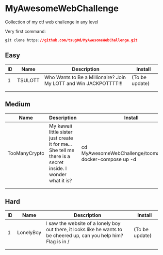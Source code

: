# MyAwesomeWebChallenge
Collection of my ctf web challenge in any level

Very first command: 
```css
git clone https://github.com/tsug0d/MyAwesomeWebChallenge.git
```

## Easy
| ID | Name    | Description                                                       | Install        |
|----|---------|-------------------------------------------------------------------|----------------|
| 1  | TSULOTT | Who Wants to Be a Millionaire? Join My LOTT and Win JACKPOTTTT!!! | (To be update) |
|    |         |                                                                   |                |
|    |         |                                                                   |                |

## Medium
| Name          | Description                                                                                                 | Install                                                      | Port |
|---------------|-------------------------------------------------------------------------------------------------------------|--------------------------------------------------------------|------|
| TooManyCrypto | My kawaii little sister just create it for me... She tell me there is a secret inside. I wonder what it is? | cd MyAwesomeWebChallenge/toomanycrypto; docker-compose up -d | 9001 |
|               |                                                                                                             |                                                              |      |
|               |                                                                                                             |                                                              |      |
## Hard
| ID | Name      | Description                                                                                                          | Install        |
|----|-----------|----------------------------------------------------------------------------------------------------------------------|----------------|
| 1  | LonelyBoy | I saw the website of a lonely boy out there, it looks like he wants to be cheered up, can you help him? Flag is in / | (To be update) |
|    |           |                                                                                                                      |                |
|    |           |                                                                                                                      |                |
